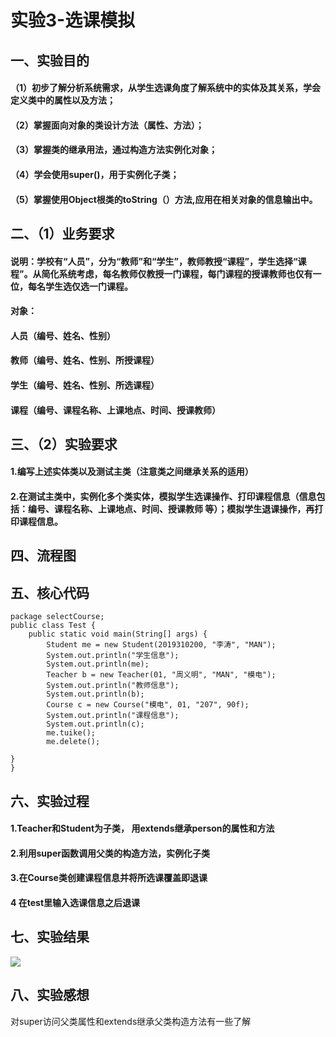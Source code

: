# 实验3-选课模拟
## 一、实验目的
#### （1）初步了解分析系统需求，从学生选课角度了解系统中的实体及其关系，学会定义类中的属性以及方法；
#### （2）掌握面向对象的类设计方法（属性、方法）；
#### （3）掌握类的继承用法，通过构造方法实例化对象；
#### （4）学会使用super()，用于实例化子类；
#### （5）掌握使用Object根类的toString（）方法,应用在相关对象的信息输出中。
## 二、（1）业务要求
#### 说明：学校有“人员”，分为“教师”和“学生”，教师教授“课程”，学生选择“课程”。从简化系统考虑，每名教师仅教授一门课程，每门课程的授课教师也仅有一位，每名学生选仅选一门课程。
#### 对象：	
#### 人员（编号、姓名、性别）
#### 教师（编号、姓名、性别、所授课程）
#### 学生（编号、姓名、性别、所选课程）
#### 课程（编号、课程名称、上课地点、时间、授课教师）
## 三、（2）实验要求
#### 1.编写上述实体类以及测试主类（注意类之间继承关系的适用）
#### 2.在测试主类中，实例化多个类实体，模拟学生选课操作、打印课程信息（信息包括：编号、课程名称、上课地点、时间、授课教师 等）；模拟学生退课操作，再打印课程信息。
## 四、流程图

## 五、核心代码
``` 
package selectCourse;
public class Test {
    public static void main(String[] args) {
        Student me = new Student(2019310200, "李涛", "MAN");
        System.out.println("学生信息");
        System.out.println(me);
        Teacher b = new Teacher(01, "周义明", "MAN", "模电");
        System.out.println("教师信息");
        System.out.println(b);
        Course c = new Course("模电", 01, "207", 90f);
        System.out.println("课程信息");
        System.out.println(c); 
        me.tuike();
        me.delete();
   
}
}  
```
## 六、实验过程
#### 1.Teacher和Student为子类， 用extends继承person的属性和方法
#### 2.利用super函数调用父类的构造方法，实例化子类
#### 3.在Course类创建课程信息并将所选课覆盖即退课
#### 4 在test里输入选课信息之后退课
## 七、实验结果
![]("实验3.png")
## 八、实验感想
对super访问父类属性和extends继承父类构造方法有一些了解
